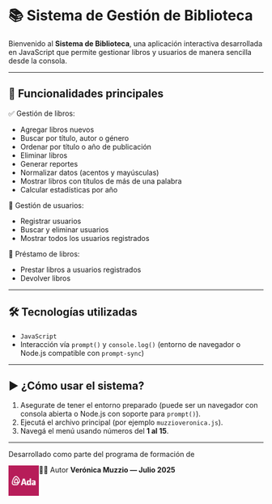 # 📚 Sistema de Gestión de Biblioteca

Bienvenido al **Sistema de Biblioteca**, una aplicación interactiva desarrollada en JavaScript que permite gestionar libros y usuarios de manera sencilla desde la consola.

---

## 🚀 Funcionalidades principales

✅ Gestión de libros:  
- Agregar libros nuevos  
- Buscar por título, autor o género  
- Ordenar por título o año de publicación  
- Eliminar libros  
- Generar reportes  
- Normalizar datos (acentos y mayúsculas)  
- Mostrar libros con títulos de más de una palabra  
- Calcular estadísticas por año

👤 Gestión de usuarios:  
- Registrar usuarios  
- Buscar y eliminar usuarios  
- Mostrar todos los usuarios registrados

🔄 Préstamo de libros:  
- Prestar libros a usuarios registrados  
- Devolver libros

---

## 🛠️ Tecnologías utilizadas

- `JavaScript`
- Interacción vía `prompt()` y `console.log()` (entorno de navegador o Node.js compatible con `prompt-sync`)

---

## ▶️ ¿Cómo usar el sistema?

1. Asegurate de tener el entorno preparado (puede ser un navegador con consola abierta o Node.js con soporte para `prompt()`).
2. Ejecutá el archivo principal (por ejemplo `muzzioveronica.js`).
3. Navegá el menú usando números del **1 al 15**.

---


Desarrollado como parte del programa de formación de  

<img src="./yaMkmixBB1CV.png" alt="Logo ADA ITW" width="60" align="left" />

🧑‍💻 Autor
**Verónica Muzzio — Julio 2025**
